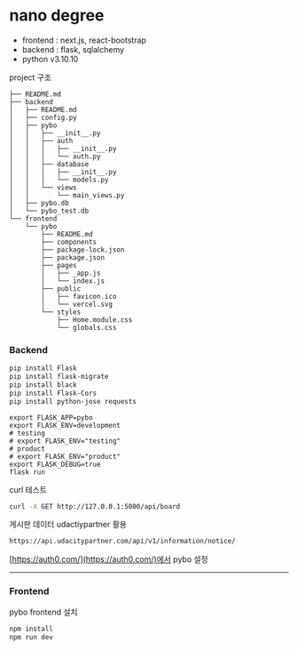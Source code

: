 # nano degree

- frontend : next.js, react-bootstrap   
- backend : flask, sqlalchemy   
- python v3.10.10   

project 구조
```
├── README.md
├── backend
│   ├── README.md
│   ├── config.py
│   ├── pybo
│   │   ├── __init__.py
│   │   ├── auth
│   │   │   ├── __init__.py
│   │   │   └── auth.py
│   │   ├── database
│   │   │   ├── __init__.py
│   │   │   └── models.py
│   │   └── views
│   │       └── main_views.py
│   ├── pybo.db
│   └── pybo_test.db
└── frontend
    └── pybo
        ├── README.md
        ├── components
        ├── package-lock.json
        ├── package.json
        ├── pages
        │   ├── _app.js
        │   └── index.js
        ├── public
        │   ├── favicon.ico
        │   └── vercel.svg
        └── styles
            ├── Home.module.css
            └── globals.css
```

### Backend

```bash
pip install Flask
pip install flask-migrate
pip install black
pip install Flask-Cors
pip install python-jose requests
```

```
export FLASK_APP=pybo
export FLASK_ENV=development
# testing
# export FLASK_ENV="testing"
# product
# export FLASK_ENV="product"
export FLASK_DEBUG=true
flask run
```


curl 테스트

```bash
curl -X GET http://127.0.0.1:5000/api/board
```

게시판 데이터 udactiypartner 활용

```bash
https://api.udacitypartner.com/api/v1/information/notice/
```

[https://auth0.com/](https://auth0.com/)에서 pybo 설정

---

### Frontend

pybo frontend 설치

```bash
npm install
npm run dev
```
